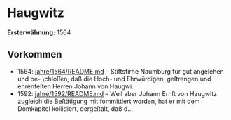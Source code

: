 # Haugwitz

**Ersterwähnung:** 1564

## Vorkommen
- 1564: [jahre/1564/README.md](../jahre/1564/README.md) – Stiftsfirhe Naumburg für gut angeſehen und be-
\chloſſen, daß die Hoch- und Ehrwürdigen, geſtrengen und
ehrenfeſten Herren Johann von Haugwi...
- 1592: [jahre/1592/README.md](../jahre/1592/README.md) – Weil aber
Johann Ernſt von Haugwitz zugleich die Beſtätigung mit
fommittiert worden, hat er mit dem Domkapitel kollidiert,
dergeſtalt, daß d...
